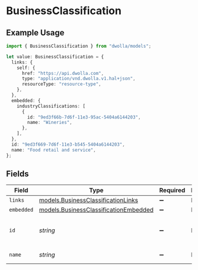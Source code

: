 # BusinessClassification

## Example Usage

```typescript
import { BusinessClassification } from "dwolla/models";

let value: BusinessClassification = {
  links: {
    self: {
      href: "https://api.dwolla.com",
      type: "application/vnd.dwolla.v1.hal+json",
      resourceType: "resource-type",
    },
  },
  embedded: {
    industryClassifications: [
      {
        id: "9ed3f66b-7d6f-11e3-95ac-5404a6144203",
        name: "Wineries",
      },
    ],
  },
  id: "9ed3f669-7d6f-11e3-b545-5404a6144203",
  name: "Food retail and service",
};
```

## Fields

| Field                                                                                | Type                                                                                 | Required                                                                             | Description                                                                          | Example                                                                              |
| ------------------------------------------------------------------------------------ | ------------------------------------------------------------------------------------ | ------------------------------------------------------------------------------------ | ------------------------------------------------------------------------------------ | ------------------------------------------------------------------------------------ |
| `links`                                                                              | [models.BusinessClassificationLinks](../models/businessclassificationlinks.md)       | :heavy_minus_sign:                                                                   | N/A                                                                                  |                                                                                      |
| `embedded`                                                                           | [models.BusinessClassificationEmbedded](../models/businessclassificationembedded.md) | :heavy_minus_sign:                                                                   | N/A                                                                                  |                                                                                      |
| `id`                                                                                 | *string*                                                                             | :heavy_minus_sign:                                                                   | N/A                                                                                  | 9ed3f669-7d6f-11e3-b545-5404a6144203                                                 |
| `name`                                                                               | *string*                                                                             | :heavy_minus_sign:                                                                   | N/A                                                                                  | Food retail and service                                                              |